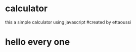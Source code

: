 # calculator
this a simple calculator using javascript
#created by ettaoussi
<h1>hello every one</h1>

